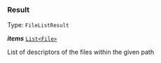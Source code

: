 

### Result

Type: `FileListResult`



  
<article>

***items*** [`List<File>`](#file) 

List of descriptors of the files within the given path

</article>

